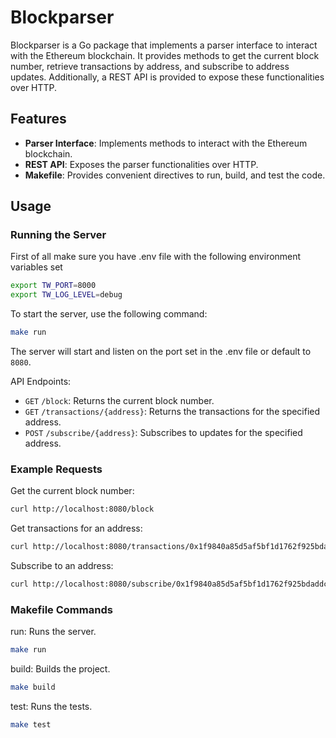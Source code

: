 # Blockparser

Blockparser is a Go package that implements a parser interface to interact with the Ethereum blockchain. It provides methods to get the current block number, retrieve transactions by address, and subscribe to address updates. Additionally, a REST API is provided to expose these functionalities over HTTP.

## Features

- **Parser Interface**: Implements methods to interact with the Ethereum blockchain.
- **REST API**: Exposes the parser functionalities over HTTP.
- **Makefile**: Provides convenient directives to run, build, and test the code.


## Usage

### Running the Server

First of all make sure you have .env file with the following environment variables set

```bash
export TW_PORT=8000
export TW_LOG_LEVEL=debug
```

To start the server, use the following command:

```sh
make run
```

The server will start and listen on the port set in the .env file or default to `8080`.

API Endpoints:

- `GET` `/block`: Returns the current block number.
- `GET` `/transactions/{address}`: Returns the transactions for the specified address.
- `POST` `/subscribe/{address}`: Subscribes to updates for the specified address.

### Example Requests

Get the current block number:

```bash
curl http://localhost:8080/block
```

Get transactions for an address:

```bash
curl http://localhost:8080/transactions/0x1f9840a85d5af5bf1d1762f925bdaddc4201f984
```

Subscribe to an address:

```bash
curl http://localhost:8080/subscribe/0x1f9840a85d5af5bf1d1762f925bdaddc4201f984
```

### Makefile Commands

run: Runs the server.

```bash
make run
```

build: Builds the project.

```bash
make build
```

test: Runs the tests.

```bash
make test
```